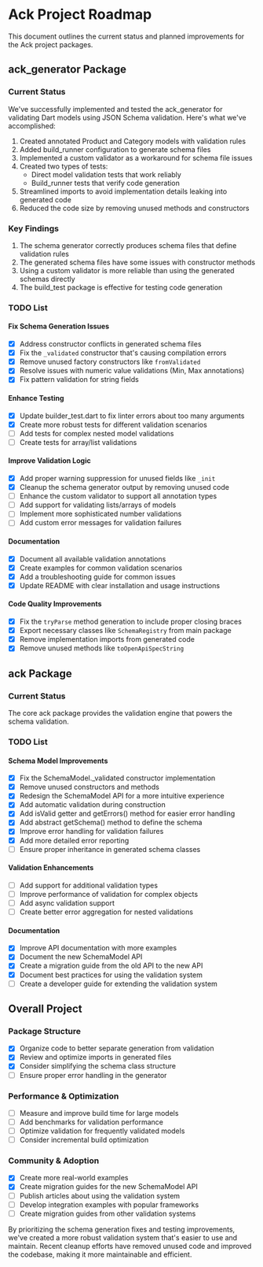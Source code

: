 # Ack Project Roadmap

This document outlines the current status and planned improvements for the Ack project packages.

## ack_generator Package

### Current Status

We've successfully implemented and tested the ack_generator for validating Dart models using JSON Schema validation. Here's what we've accomplished:

1. Created annotated Product and Category models with validation rules
2. Added build_runner configuration to generate schema files
3. Implemented a custom validator as a workaround for schema file issues
4. Created two types of tests:
   - Direct model validation tests that work reliably
   - Build_runner tests that verify code generation
5. Streamlined imports to avoid implementation details leaking into generated code
6. Reduced the code size by removing unused methods and constructors

### Key Findings

1. The schema generator correctly produces schema files that define validation rules
2. The generated schema files have some issues with constructor methods
3. Using a custom validator is more reliable than using the generated schemas directly
4. The build_test package is effective for testing code generation

### TODO List

#### Fix Schema Generation Issues

- [x] Address constructor conflicts in generated schema files
- [x] Fix the `_validated` constructor that's causing compilation errors
- [x] Remove unused factory constructors like `fromValidated`
- [x] Resolve issues with numeric value validations (Min, Max annotations)
- [x] Fix pattern validation for string fields

#### Enhance Testing

- [x] Update builder_test.dart to fix linter errors about too many arguments
- [x] Create more robust tests for different validation scenarios
- [ ] Add tests for complex nested model validations
- [ ] Create tests for array/list validations

#### Improve Validation Logic

- [x] Add proper warning suppression for unused fields like `_init`
- [x] Cleanup the schema generator output by removing unused code
- [ ] Enhance the custom validator to support all annotation types
- [ ] Add support for validating lists/arrays of models
- [ ] Implement more sophisticated number validations
- [ ] Add custom error messages for validation failures

#### Documentation

- [x] Document all available validation annotations
- [x] Create examples for common validation scenarios
- [x] Add a troubleshooting guide for common issues
- [x] Update README with clear installation and usage instructions

#### Code Quality Improvements

- [x] Fix the `tryParse` method generation to include proper closing braces
- [x] Export necessary classes like `SchemaRegistry` from main package
- [x] Remove implementation imports from generated code
- [x] Remove unused methods like `toOpenApiSpecString`

## ack Package

### Current Status

The core ack package provides the validation engine that powers the schema validation.

### TODO List

#### Schema Model Improvements

- [x] Fix the SchemaModel._validated constructor implementation
- [x] Remove unused constructors and methods
- [x] Redesign the SchemaModel API for a more intuitive experience
- [x] Add automatic validation during construction
- [x] Add isValid getter and getErrors() method for easier error handling
- [x] Add abstract getSchema() method to define the schema
- [x] Improve error handling for validation failures
- [x] Add more detailed error reporting
- [ ] Ensure proper inheritance in generated schema classes

#### Validation Enhancements

- [ ] Add support for additional validation types
- [ ] Improve performance of validation for complex objects
- [ ] Add async validation support
- [ ] Create better error aggregation for nested validations

#### Documentation

- [x] Improve API documentation with more examples
- [x] Document the new SchemaModel API
- [x] Create a migration guide from the old API to the new API
- [x] Document best practices for using the validation system
- [ ] Create a developer guide for extending the validation system

## Overall Project

### Package Structure

- [x] Organize code to better separate generation from validation
- [x] Review and optimize imports in generated files
- [x] Consider simplifying the schema class structure
- [ ] Ensure proper error handling in the generator

### Performance & Optimization

- [ ] Measure and improve build time for large models
- [ ] Add benchmarks for validation performance
- [ ] Optimize validation for frequently validated models
- [ ] Consider incremental build optimization

### Community & Adoption

- [x] Create more real-world examples
- [x] Create migration guides for the new SchemaModel API
- [ ] Publish articles about using the validation system
- [ ] Develop integration examples with popular frameworks
- [ ] Create migration guides from other validation systems

By prioritizing the schema generation fixes and testing improvements, we've created a more robust validation system that's easier to use and maintain. Recent cleanup efforts have removed unused code and improved the codebase, making it more maintainable and efficient.